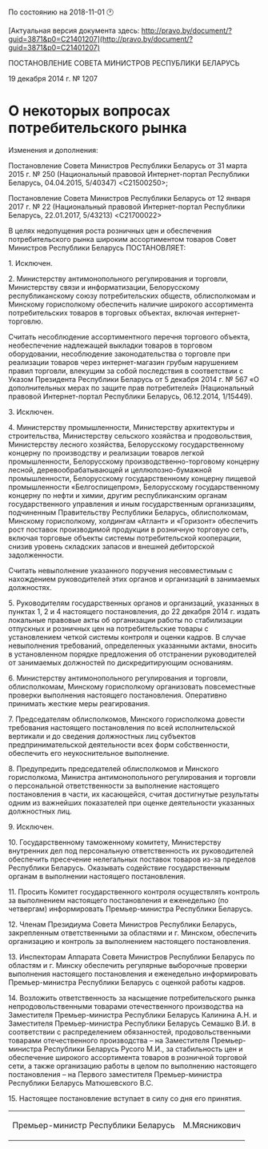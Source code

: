 По состоянию на 2018-11-01 &#x1F550;

[Актуальная версия документа здесь: http://pravo.by/document/?guid=3871&p0=C21401207](http://pravo.by/document/?guid=3871&p0=C21401207)

<p>ПОСТАНОВЛЕНИЕ СОВЕТА МИНИСТРОВ РЕСПУБЛИКИ БЕЛАРУСЬ</p>
<p>19 декабря 2014 г. № 1207</p>
<h1>О некоторых вопросах потребительского рынка</h1>
<p>Изменения и дополнения:</p>
<p>Постановление Совета Министров Республики Беларусь от 31 марта 2015 г. № 250 (Национальный правовой Интернет-портал Республики Беларусь, 04.04.2015, 5/40347) &lt;C21500250&gt;;</p>
<p>Постановление Совета Министров Республики Беларусь от 12 января 2017 г. № 22 (Национальный правовой Интернет-портал Республики Беларусь, 22.01.2017, 5/43213) &lt;C21700022&gt;</p>
<p></p>
<p>В целях недопущения роста розничных цен и обеспечения потребительского рынка широким ассортиментом товаров Совет Министров Республики Беларусь ПОСТАНОВЛЯЕТ:</p>
<p>1. Исключен.</p>
<p>2. Министерству антимонопольного регулирования и торговли, Министерству связи и информатизации, Белорусскому республиканскому союзу потребительских обществ, облисполкомам и Минскому горисполкому обеспечить наличие широкого ассортимента потребительских товаров в торговых объектах, включая интернет-торговлю.</p>
<p>Считать несоблюдение ассортиментного перечня торгового объекта, необеспечение надлежащей выкладки товаров в торговом оборудовании, несоблюдение законодательства о торговле при реализации товаров через интернет-магазин грубым нарушением правил торговли, влекущим за собой последствия в соответствии с Указом Президента Республики Беларусь от 5 декабря 2014 г. № 567 «О дополнительных мерах по защите прав потребителей» (Национальный правовой Интернет-портал Республики Беларусь, 06.12.2014, 1/15449).</p>
<p>3. Исключен.</p>
<p>4. Министерству промышленности, Министерству архитектуры и строительства, Министерству сельского хозяйства и продовольствия, Министерству лесного хозяйства, Белорусскому государственному концерну по производству и реализации товаров легкой промышленности, Белорусскому производственно-торговому концерну лесной, деревообрабатывающей и целлюлозно-бумажной промышленности, Белорусскому государственному концерну пищевой промышленности «Белгоспищепром», Белорусскому государственному концерну по нефти и химии, другим республиканским органам государственного управления и иным государственным организациям, подчиненным Правительству Республики Беларусь, облисполкомам, Минскому горисполкому, холдингам «Атлант» и «Горизонт» обеспечить рост поставок производимой продукции в розничную торговую сеть, включая торговые объекты системы потребительской кооперации, снизив уровень складских запасов и внешней дебиторской задолженности.</p>
<p>Считать невыполнение указанного поручения несовместимым с нахождением руководителей этих органов и организаций в занимаемых должностях.</p>
<p>5. Руководителям государственных органов и организаций, указанных в пунктах 1, 2 и 4 настоящего постановления, до 22 декабря 2014 г. издать локальные правовые акты об организации работы по стабилизации отпускных и розничных цен на потребительские товары с установлением четкой системы контроля и оценки кадров. В случае невыполнения требований, определенных указанными актами, вносить в установленном порядке предложения об отстранении руководителей от занимаемых должностей по дискредитирующим основаниям.</p>
<p>6. Министерству антимонопольного регулирования и торговли, облисполкомам, Минскому горисполкому организовать повсеместные проверки выполнения настоящего постановления. Оперативно принимать жесткие меры реагирования.</p>
<p>7. Председателям облисполкомов, Минского горисполкома довести требования настоящего постановления по всей исполнительской вертикали и до сведения должностных лиц субъектов предпринимательской деятельности всех форм собственности, обеспечить его неукоснительное выполнение.</p>
<p>8. Предупредить председателей облисполкомов и Минского горисполкома, Министра антимонопольного регулирования и торговли о персональной ответственности за выполнение настоящего постановления в части, их касающейся, считая достигнутые результаты одним из важнейших показателей при оценке деятельности указанных должностных лиц.</p>
<p>9. Исключен.</p>
<p>10. Государственному таможенному комитету, Министерству внутренних дел под персональную ответственность их руководителей обеспечить пресечение нелегальных поставок товаров из-за пределов Республики Беларусь. Оказывать содействие государственным органам в выполнении настоящего постановления.</p>
<p>11. Просить Комитет государственного контроля осуществлять контроль за выполнением настоящего постановления и еженедельно (по четвергам) информировать Премьер-министра Республики Беларусь.</p>
<p>12. Членам Президиума Совета Министров Республики Беларусь, закрепленным ответственными за областями и г. Минском, обеспечить организацию и контроль за выполнением настоящего постановления.</p>
<p>13. Инспекторам Аппарата Совета Министров Республики Беларусь по областям и г. Минску обеспечить регулярные выборочные проверки выполнения настоящего постановления и еженедельно информировать Премьер-министра Республики Беларусь с оценкой работы кадров.</p>
<p>14. Возложить ответственность за насыщение потребительского рынка непродовольственными товарами отечественного производства на Заместителя Премьер-министра Республики Беларусь Калинина А.Н. и Заместителя Премьер-министра Республики Беларусь Семашко В.И. в соответствии с распределением обязанностей, продовольственными товарами отечественного производства – на Заместителя Премьер-министра Республики Беларусь Русого М.И., за стабильность цен и обеспечение широкого ассортимента товаров в розничной торговой сети, а также организацию работы в целом по выполнению настоящего постановления – на Первого заместителя Премьер-министра Республики Беларусь Матюшевского В.С.</p>
<p>15. Настоящее постановление вступает в силу со дня его принятия.</p>
<p></p>
<table><tr>
<td><p>Премьер-министр Республики Беларусь</p></td>
<td><p>М.Мясникович</p></td>
</tr></table>
<p></p>